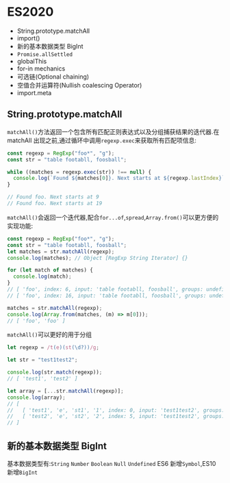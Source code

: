 # ES2020

- String.prototype.matchAll
- import()
- 新的基本数据类型 BigInt
- `Promise.allSettled`
- globalThis
- for-in mechanics
- 可选链(Optional chaining)
- 空值合并运算符(Nullish coalescing Operator)
- import.meta

## String.prototype.matchAll

`matchAll()`方法返回一个包含所有匹配正则表达式以及分组捕获结果的迭代器.在 matchAll 出现之前,通过循环中调用`regexp.exec`来获取所有匹配项信息:

```javascript
const regexp = RegExp("foo*", "g");
const str = "table footabll, foosball";

while ((matches = regexp.exec(str)) !== null) {
  console.log(`Found ${matches[0]}. Next starts at ${regexp.lastIndex}`);
}

// Found foo. Next starts at 9
// Found foo. Next starts at 19
```

`matchAll()`会返回一个迭代器,配合`for...of`,`spread`,`Array.from()`可以更方便的实现功能:

```javascript
const regexp = RegExp("foo*", "g");
const str = "table footabll, foosball";
let matches = str.matchAll(regexp);
console.log(matches); // Object [RegExp String Iterator] {}

for (let match of matches) {
  console.log(match);
}
// [ 'foo', index: 6, input: 'table footabll, foosball', groups: undefined ]
// [ 'foo', index: 16, input: 'table footabll, foosball', groups: undefined ]

matches = str.matchAll(regexp);
console.log(Array.from(matches, (m) => m[0]));
// [ 'foo', 'foo' ]
```

`matchAll()`可以更好的用于分组

```javascript
let regexp = /t(e)(st(\d?))/g;

let str = "test1test2";

console.log(str.match(regexp));
// [ 'test1', 'test2' ]

let array = [...str.matchAll(regexp)];
console.log(array);
// [
//   [ 'test1', 'e', 'st1', '1', index: 0, input: 'test1test2', groups: undefined ],
//   [ 'test2', 'e', 'st2', '2', index: 5, input: 'test1test2', groups: undefined]
// ]
```

## 新的基本数据类型 BigInt

基本数据类型有:`String` `Number` `Boolean` `Null` `Undefined`
ES6 新增`Symbol`,ES10 新增`BigInt`
